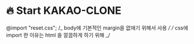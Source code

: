 # 🔥 Start KAKAO-CLONE

@import "reset.css";
/_ body에 기본적인 margin을 없애기 위해서 사용 _/
/_ css에 import 한 이유는 html 을 깔끔하게 하기 위해 _/

